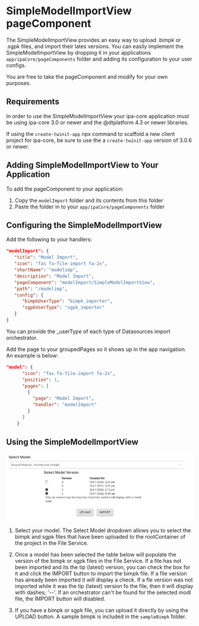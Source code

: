 # SimpleModelImportView pageComponent

The SimpleModelImportView provides an easy way to upload .bimpk or .sgpk files, and import their lates versions. You can easily implement the SimpleModelImportView by dropping it in your applications ```app/ipaCore/pageComponents``` folder and adding its configuration to your user configs.

You are free to take the pageComponent and modify for your own purposes.

## Requirements

In order to use the SimpleModelImportView your ipa-core application must be using ipa-core 3.0 or newer and the @dtplatform 4.3 or newer libraries.

If using the ```create-twinit-app``` npx command to scaffold a new client project for ipa-core, be sure to use the a ```create-twinit-app``` version of 3.0.6 or newer.

## Adding SimpleModelImportView to Your Application

To add the pageComponent to your application:

1. Copy the ```modelImport``` folder and its contents from this folder
2. Paste the folder in to your ```app/ipaCore/pageComponents``` folder

## Configuring the SimpleModelImportView

Add the following to your handlers:

```json
"modelImport": {
   "title": "Model Import",
   "icon": "fas fa-file-import fa-2x",
   "shortName": "modelimp",
   "description": "Model Import",
   "pageComponent": "modelImport/SimpleModelImportView",
   "path": "/modelimp",
   "config": {
      "bimpkUserType": "bimpk_importer",
      "sgpkUserType": "sgpk_importer"
   }
}
```

You can provide the _userType of each type of Datasources import orchestrator.

Add the page to your groupedPages so it shows up in the app navigation. An example is below:

```json
"model": {
      "icon": "fas fa-file-import fa-2x",
      "position": 1,
      "pages": [
        {
          "page": "Model Import",
          "handler": "modelImport"
        }
      ]
    }
```

## Using the SimpleModelImportView

![SimpleModelImportView image](./img/pageComponent.jpg)

1. Select your model. The Select Model dropdown allows you to select the bimpk and sgpk files that have been uploaded to the rootContainer of the project in the File Service.

2. Once a model has been selected the table below will populate the version of the bimpk or sgpk files in the File Service. If a file has not been imported and its the tip (latest) version, you can check the box for it and click the IMPORT button to import the bimpk file. If a file version has already been imported it will display a check. If a fle version was not imported while it was the tip (latest) version fo the file, then it will display with dashes; '--'. If an orchestrator can't be found for the selected modl file, the IMPORT button will disabled.

3. If you have a bimpk or sgpk file, you can upload it directly by using the UPLOAD button. A sample bimpk is included in the ```sampleBimpk``` folder.